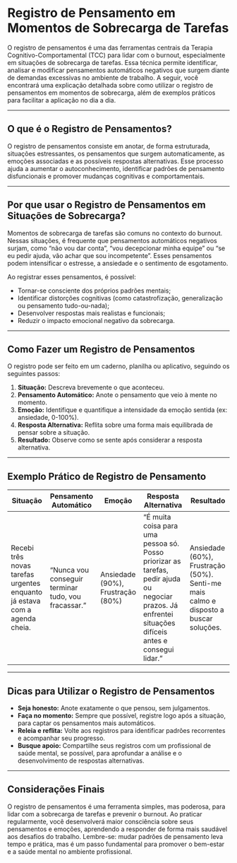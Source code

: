 # Registro de Pensamento em Momentos de Sobrecarga de Tarefas

O registro de pensamentos é uma das ferramentas centrais da Terapia Cognitivo-Comportamental (TCC) para lidar com o burnout, especialmente em situações de sobrecarga de tarefas. Essa técnica permite identificar, analisar e modificar pensamentos automáticos negativos que surgem diante de demandas excessivas no ambiente de trabalho. A seguir, você encontrará uma explicação detalhada sobre como utilizar o registro de pensamentos em momentos de sobrecarga, além de exemplos práticos para facilitar a aplicação no dia a dia.

---

## O que é o Registro de Pensamentos?

O registro de pensamentos consiste em anotar, de forma estruturada, situações estressantes, os pensamentos que surgem automaticamente, as emoções associadas e as possíveis respostas alternativas. Esse processo ajuda a aumentar o autoconhecimento, identificar padrões de pensamento disfuncionais e promover mudanças cognitivas e comportamentais.

---

## Por que usar o Registro de Pensamentos em Situações de Sobrecarga?

Momentos de sobrecarga de tarefas são comuns no contexto do burnout. Nessas situações, é frequente que pensamentos automáticos negativos surjam, como “não vou dar conta”, “vou decepcionar minha equipe” ou “se eu pedir ajuda, vão achar que sou incompetente”. Esses pensamentos podem intensificar o estresse, a ansiedade e o sentimento de esgotamento.

Ao registrar esses pensamentos, é possível:

- Tornar-se consciente dos próprios padrões mentais;
- Identificar distorções cognitivas (como catastrofização, generalização ou pensamento tudo-ou-nada);
- Desenvolver respostas mais realistas e funcionais;
- Reduzir o impacto emocional negativo da sobrecarga.

---

## Como Fazer um Registro de Pensamentos

O registro pode ser feito em um caderno, planilha ou aplicativo, seguindo os seguintes passos:

1. **Situação:** Descreva brevemente o que aconteceu.
2. **Pensamento Automático:** Anote o pensamento que veio à mente no momento.
3. **Emoção:** Identifique e quantifique a intensidade da emoção sentida (ex: ansiedade, 0-100%).
4. **Resposta Alternativa:** Reflita sobre uma forma mais equilibrada de pensar sobre a situação.
5. **Resultado:** Observe como se sente após considerar a resposta alternativa.

---

## Exemplo Prático de Registro de Pensamento

| Situação | Pensamento Automático | Emoção | Resposta Alternativa | Resultado |
|----------|----------------------|--------|----------------------|-----------|
| Recebi três novas tarefas urgentes enquanto já estava com a agenda cheia. | “Nunca vou conseguir terminar tudo, vou fracassar.” | Ansiedade (90%), Frustração (80%) | “É muita coisa para uma pessoa só. Posso priorizar as tarefas, pedir ajuda ou negociar prazos. Já enfrentei situações difíceis antes e consegui lidar.” | Ansiedade (60%), Frustração (50%). Senti-me mais calmo e disposto a buscar soluções. |

---

## Dicas para Utilizar o Registro de Pensamentos

- **Seja honesto:** Anote exatamente o que pensou, sem julgamentos.
- **Faça no momento:** Sempre que possível, registre logo após a situação, para captar os pensamentos mais automáticos.
- **Releia e reflita:** Volte aos registros para identificar padrões recorrentes e acompanhar seu progresso.
- **Busque apoio:** Compartilhe seus registros com um profissional de saúde mental, se possível, para aprofundar a análise e o desenvolvimento de respostas alternativas.

---

## Considerações Finais

O registro de pensamentos é uma ferramenta simples, mas poderosa, para lidar com a sobrecarga de tarefas e prevenir o burnout. Ao praticar regularmente, você desenvolverá maior consciência sobre seus pensamentos e emoções, aprendendo a responder de forma mais saudável aos desafios do trabalho. Lembre-se: mudar padrões de pensamento leva tempo e prática, mas é um passo fundamental para promover o bem-estar e a saúde mental no ambiente profissional.